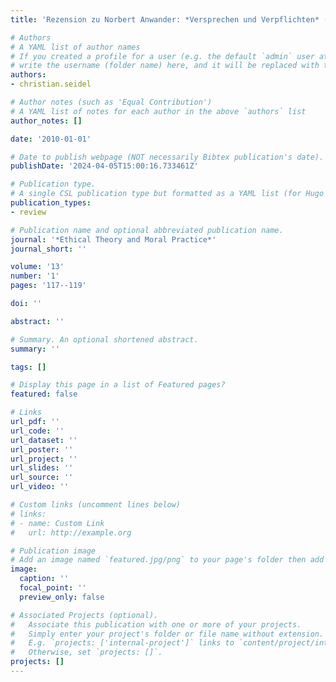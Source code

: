 ```yaml
---
title: 'Rezension zu Norbert Anwander: *Versprechen und Verpflichten* (Review of Norbert Anwander: *Promises and Obligations*)'

# Authors
# A YAML list of author names
# If you created a profile for a user (e.g. the default `admin` user at `content/authors/admin/`), 
# write the username (folder name) here, and it will be replaced with their full name and linked to their profile.
authors:
- christian.seidel

# Author notes (such as 'Equal Contribution')
# A YAML list of notes for each author in the above `authors` list
author_notes: []

date: '2010-01-01'

# Date to publish webpage (NOT necessarily Bibtex publication's date).
publishDate: '2024-04-05T15:00:16.733461Z'

# Publication type.
# A single CSL publication type but formatted as a YAML list (for Hugo requirements).
publication_types:
- review

# Publication name and optional abbreviated publication name.
journal: '*Ethical Theory and Moral Practice*'
journal_short: ''

volume: '13'
number: '1'
pages: '117--119'

doi: ''

abstract: ''

# Summary. An optional shortened abstract.
summary: ''

tags: []

# Display this page in a list of Featured pages?
featured: false

# Links
url_pdf: ''
url_code: ''
url_dataset: ''
url_poster: ''
url_project: ''
url_slides: ''
url_source: ''
url_video: ''

# Custom links (uncomment lines below)
# links:
# - name: Custom Link
#   url: http://example.org

# Publication image
# Add an image named `featured.jpg/png` to your page's folder then add a caption below.
image:
  caption: ''
  focal_point: ''
  preview_only: false

# Associated Projects (optional).
#   Associate this publication with one or more of your projects.
#   Simply enter your project's folder or file name without extension.
#   E.g. `projects: ['internal-project']` links to `content/project/internal-project/index.md`.
#   Otherwise, set `projects: []`.
projects: []
---
```


<!--- Add the **full text** or **supplementary notes** for the publication here using Markdown formatting. --->
